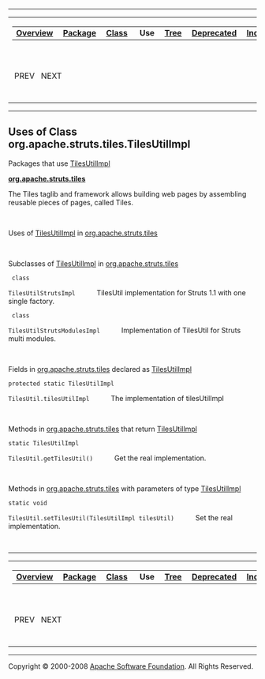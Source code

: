 ------------------------------------------------------------------------

<span id="navbar_top"></span> [](#skip-navbar_top "Skip navigation links")

<table>
<colgroup>
<col width="50%" />
<col width="50%" />
</colgroup>
<tbody>
<tr class="odd">
<td align="left"><span id="navbar_top_firstrow"></span>
<table>
<tbody>
<tr class="odd">
<td align="left"><a href="../../../../../overview-summary.html.md"><strong>Overview</strong></a> </td>
<td align="left"><a href="../package-summary.html.md"><strong>Package</strong></a> </td>
<td align="left"><a href="../../../../../org/apache/struts/tiles/TilesUtilImpl.html.md" title="class in org.apache.struts.tiles"><strong>Class</strong></a> </td>
<td align="left"> <strong>Use</strong> </td>
<td align="left"><a href="../package-tree.html.md"><strong>Tree</strong></a> </td>
<td align="left"><a href="../../../../../deprecated-list.html.md"><strong>Deprecated</strong></a> </td>
<td align="left"><a href="../../../../../index-all.html.md"><strong>Index</strong></a> </td>
<td align="left"><a href="../../../../../help-doc.html.md"><strong>Help</strong></a> </td>
</tr>
</tbody>
</table></td>
<td align="left"></td>
</tr>
<tr class="even">
<td align="left"> PREV   NEXT</td>
<td align="left"><a href="../../../../../index.html.md?org/apache/struts/tiles//class-useTilesUtilImpl.html"><strong>FRAMES</strong></a>    <a href="TilesUtilImpl.html"><strong>NO FRAMES</strong></a>    
<a href="../../../../../allclasses-noframe.html.md"><strong>All Classes</strong></a></td>
</tr>
</tbody>
</table>

<span id="skip-navbar_top"></span>

------------------------------------------------------------------------

**Uses of Class
 org.apache.struts.tiles.TilesUtilImpl**
----------------------------------------

Packages that use [TilesUtilImpl](../../../../../org/apache/struts/tiles/TilesUtilImpl.html.md "class in org.apache.struts.tiles")

[**org.apache.struts.tiles**](#org.apache.struts.tiles)

The Tiles taglib and framework allows building web pages by assembling reusable pieces of pages, called Tiles. 

 

<span id="org.apache.struts.tiles"></span>

Uses of [TilesUtilImpl](../../../../../org/apache/struts/tiles/TilesUtilImpl.html.md "class in org.apache.struts.tiles") in [org.apache.struts.tiles](../../../../../org/apache/struts/tiles/package-summary.html)

 

Subclasses of [TilesUtilImpl](../../../../../org/apache/struts/tiles/TilesUtilImpl.html.md "class in org.apache.struts.tiles") in [org.apache.struts.tiles](../../../../../org/apache/struts/tiles/package-summary.html)

` class`

`TilesUtilStrutsImpl`
           TilesUtil implementation for Struts 1.1 with one single factory.

` class`

`TilesUtilStrutsModulesImpl`
           Implementation of TilesUtil for Struts multi modules.

 

Fields in [org.apache.struts.tiles](../../../../../org/apache/struts/tiles/package-summary.html.md) declared as [TilesUtilImpl](../../../../../org/apache/struts/tiles/TilesUtilImpl.html "class in org.apache.struts.tiles")

`protected static TilesUtilImpl`

`TilesUtil.tilesUtilImpl`
           The implementation of tilesUtilImpl

 

Methods in [org.apache.struts.tiles](../../../../../org/apache/struts/tiles/package-summary.html.md) that return [TilesUtilImpl](../../../../../org/apache/struts/tiles/TilesUtilImpl.html "class in org.apache.struts.tiles")

`static TilesUtilImpl`

`TilesUtil.getTilesUtil()`
           Get the real implementation.

 

Methods in [org.apache.struts.tiles](../../../../../org/apache/struts/tiles/package-summary.html.md) with parameters of type [TilesUtilImpl](../../../../../org/apache/struts/tiles/TilesUtilImpl.html "class in org.apache.struts.tiles")

`static void`

`TilesUtil.setTilesUtil(TilesUtilImpl tilesUtil)`
           Set the real implementation.

 

------------------------------------------------------------------------

<span id="navbar_bottom"></span> [](#skip-navbar_bottom "Skip navigation links")

<table>
<colgroup>
<col width="50%" />
<col width="50%" />
</colgroup>
<tbody>
<tr class="odd">
<td align="left"><span id="navbar_bottom_firstrow"></span>
<table>
<tbody>
<tr class="odd">
<td align="left"><a href="../../../../../overview-summary.html.md"><strong>Overview</strong></a> </td>
<td align="left"><a href="../package-summary.html.md"><strong>Package</strong></a> </td>
<td align="left"><a href="../../../../../org/apache/struts/tiles/TilesUtilImpl.html.md" title="class in org.apache.struts.tiles"><strong>Class</strong></a> </td>
<td align="left"> <strong>Use</strong> </td>
<td align="left"><a href="../package-tree.html.md"><strong>Tree</strong></a> </td>
<td align="left"><a href="../../../../../deprecated-list.html.md"><strong>Deprecated</strong></a> </td>
<td align="left"><a href="../../../../../index-all.html.md"><strong>Index</strong></a> </td>
<td align="left"><a href="../../../../../help-doc.html.md"><strong>Help</strong></a> </td>
</tr>
</tbody>
</table></td>
<td align="left"></td>
</tr>
<tr class="even">
<td align="left"> PREV   NEXT</td>
<td align="left"><a href="../../../../../index.html.md?org/apache/struts/tiles//class-useTilesUtilImpl.html"><strong>FRAMES</strong></a>    <a href="TilesUtilImpl.html"><strong>NO FRAMES</strong></a>    
<a href="../../../../../allclasses-noframe.html.md"><strong>All Classes</strong></a></td>
</tr>
</tbody>
</table>

<span id="skip-navbar_bottom"></span>

------------------------------------------------------------------------

Copyright © 2000-2008 [Apache Software Foundation](http://www.apache.org/). All Rights Reserved.
